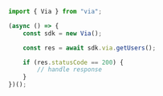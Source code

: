 <!-- Start SDK Example Usage -->


```typescript
import { Via } from "via";

(async () => {
    const sdk = new Via();

    const res = await sdk.via.getUsers();

    if (res.statusCode == 200) {
        // handle response
    }
})();

```
<!-- End SDK Example Usage -->
